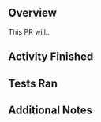 <!--
PLEASE CHECK THE PR GUIDLINES:
 https://docs.google.com/document/d/14ZIhQRlUPK0wl5_AmM80N2D2KJUd6k_7I6isLS89YKU/edit
These are the things we are going to be checking your PR has, if it doesn't your PR will be rejected!
-->

## Overview
<!-- A general very short overview of the PR -->
This PR will..


## Activity Finished
<!-- The activity you finished before making this PR -->


## Tests Ran
<!-- Explicity list the exact tests you ran. These should be the tests listed in the Testing and Evaluation section of your design doc, and of every merged design doc. List the actual result of the test and how it was within the measurement specified by the test. -->


## Additional Notes
<!-- Anything else that will help the reviewer understand your PR -->
